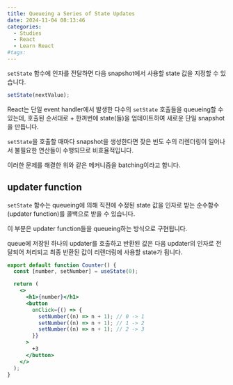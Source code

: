 ```yaml
---
title: Queueing a Series of State Updates
date: 2024-11-04 08:13:46
categories:
  - Studies
  - React
  - Learn React
#tags:
---
```

`setState` 함수에 인자를 전달하면 다음 snapshot에서 사용할 state 값을 지정할 수 있습니다.

```jsx
setState(nextValue);
```

React는 단일 event handler에서 발생한 다수의 `setState` 호출들을 queueing할 수 있는데, 호출된 순서대로 + 한꺼번에 state(들)을 업데이트하여 새로운 단일 snapshot을 만듭니다.

`setState`을 호출할 때마다 snapshot을 생성한다면 잦은 빈도 수의 리렌더링이 일어나서 불필요한 연산들이 수행되므로 비효율적입니다.

이러한 문제를 해결한 위와 같은 메커니즘을 batching이라고 합니다.

## updater function

`setState` 함수는 queueing에 의해 직전에 수정된 state 값을 인자로 받는 순수함수(updater function)를 콜백으로 받을 수 있습니다.

이 부분은 updater function들을 queueing하는 방식으로 구현됩니다.

queue에 저장된 하나의 updater를 호출하고 반환된 값은 다음 updater의 인자로 전달되어 처리되고 최종 반환된 값이 리렌더링에 사용할 state가 됩니다.

```jsx
export default function Counter() {
  const [number, setNumber] = useState(0);

  return (
    <>
      <h1>{number}</h1>
      <button
        onClick={() => {
          setNumber((n) => n + 1); // 0 -> 1
          setNumber((n) => n + 1); // 1 -> 2
          setNumber((n) => n + 1); // 2 -> 3
        }}
      >
        +3
      </button>
    </>
  );
}
```

